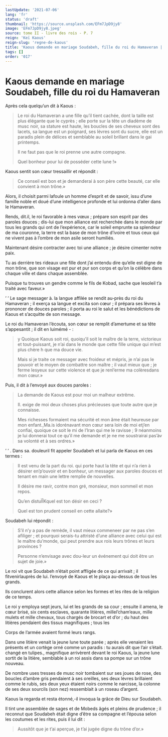```yaml
---
lastUpdate: '2021-07-06'
lang: 'fr'
status: 'draft'
thumbnail: 'https://source.unsplash.com/EFm7JpD9jy8'
image: 'EFm7JpD9jy8.jpeg'
source: tome II - livre des rois - P. 7
reign: 'Keï Kaous'
reign-slug: 'regne-de-kaous'
title: 'Kaous demande en mariage Soudabeh, fille du roi du Hamaveran | Le Livre des Rois | Shâhnâmeh'
tags: []
order: '017'
---
```


<!-- LTeX: language=fr -->

# Kaous demande en mariage Soudabeh, fille du roi du Hamaveran

Après cela quelqu’un dit à Kaous :

> Le roi du Hamaveran a une fille qu’il tient cachée, dont la taille est plus élégante que le cyprès ; elle porte sur la tête un diadème de musc noir, sa stature est haute, les boucles de ses cheveux sont des lacets, sa langue est un poignard, ses lèvres sont du sucre, elle est un paradis plein de délices et semblable au soleil brillant dans le gai printemps.
>
> Il ne faut pas que le roi prenne une autre compagne.
>
> Quel bonheur pour lui de posséder cette lune !»

Kaous sentit son cœur tressaillir et répondit :

> Ce conseil est bon et je demanderai à son père cette beauté, car elle convient à mon trône.»

Alors, il choisit parmi lafoule un homme d’esprit et de savoir, issu d’une famille noble et doué d’une intelligence profonde et lui ordonna d’aller dans le Hamaveran.

Rends, dit.il, le roi favorable à mes vœux ; prépare son esprit par des paroles douces ; dis-lui que mon alliance est recherchée dans le monde par tous les grands qui ont de l’expérience, car le soleil emprunte sa splendeur de ma couronne, la terre est la base de mon trône d’ivoire et tous ceux qui ne vivent pas à l’ombre de mon asile seront humiliés.

Maintenant désire contracter avec toi une alliance ; je désire cimenter notre paix.

Tu as derrière tes rideaux une fille dont j’ai entendu dire qu’elle est digne de mon trône, que son visage est pur et pur son corps et qu’on la célèbre dans chaque ville et dans chaque assemblée.

Puisque tu trouves un gendre comme le fils de Kobad, sache que lesoleil t’a traité avec faveur.»

’ ’
Le sage messager à. la langue affilée se rendit au-près du roi du Hamaveran ; il exerça sa langue et excita son cœur ; il prépara ses lèvres à prononcer de douces paroles ; il porta au roi le salut et les bénédictions de Kaous et s’acquitte de son message.

Le roi du Hamaveran l’écouta, son cœur se remplit d’amertume et sa tête s’appesantit ; il dit en luimémé - :

> y Quoique Kaous soit roi, quoiqu’il soit le maître de la terre, victorieux et tout-puissant, je n’ai dans le monde que cette fille unique qui m’est plus chère h que ma douce vie.
>
> Mais si je traite ce messager avec froideur et mépris, je n’ai pas le pouvoir et le moyen de combattre son maître ; il vaut mieux que ; je ferme lesyeux sur cette violence et que je renl’erme ma colèresdans mon cœur.»

Puis, il dit à l’envoyé aux douces paroles :

> La demande de Kaous est pour moi un malheur extrême.
>
> Il. exige de moi deux choses plus précieuses que toute autre que je connaisse.
>
> Mes richesses formaient ma sécurité et mon âme était heureuse par mon enfant.,Ma.is idorénavant mon cœur sera loin de moi etj’en confiai, quoique ce soit le mi de l’Iran qui me le ravisse ; 9 néanmoins je lui donnerai tout ce qu’il me demande et je ne me soustrairai pas’àv sa volonté et à ses ordres.»

’ ’ .
Dans sa. douleuril fit appeler Soudabeh et lui parla de Kaous en ces termes :

> Il est venu de la part du roi. qui porte haut la tête et qui n’a rien à désirer en’p’ouvoir et en bonheur, un messager aux paroles douces et tenant en main une lettre remplie de nouvelles.
>
> Il désire me ravir, contre mon gré, monsieur, mon sommeil et mon repos.
>
> Qu’en distuÏÎKquel est ton désir en ceci ?
>
> Quel est ton prudent conseil en cette allaite?»

Soudabeh lui répondit :

> S’il n’y a pas de remède, il vaut mieux commeneer par ne pas s’en afiliger ; et pourquoi serais-tu attristé d’une alliance avec celui qui est le maître du’monde, qui peut prendre aux rois leurs trônes et leurs provinces ?
>
> Personne n’envisage avec dou-leur un événement qui doit être un sujet de joie.»

Le roi vit que Soudabeh n’était point affligée de ce qui arrivait ; il fitvenirlauprès de lui. l’envoyé de Kaous et le plaça au-dessus de tous les grands.

Ils conclurent alors cette alliance selon les formes et les rites de la religion de ce temps.

Le roi y employa sept jeurs, lui et les grands de sa cour ; ensuite il amena, le cœur brisé, six cents esclaves, quarante litières, millel’cham’eaux, mille mulets et mille chevaux, tous chargés de brocart et d’or ; du haut des litières pendaient des tissus magnifiques ; tous les

Corps de l’armée avaient formé leurs rangs.

Dans une litière venait la jeune lune toute parée ; après elle venaient les présents et un cortège orné comme un paradis : tu aurais dit que l’air s’était. changé en tulipes., magnifique arrivèrent devant le roi Kaous, la jeune lune sortit de la litière, semblable à un roi assis dans sa pompe sur un trône nouveau.

De nombre uses tresses de musc noir tombaient sur ses joues de rose, des boucles d’ambre gris pendaient à ses oreilles, ses deux lèvres brillaient comme le rubis, ses deux yeux étaient noirs comme le narcisse, la colonne de ses deux sourcils (son nez) ressemblait à un roseau d’argent.

Kaous la regarda et resta étonné,-il invoqua la grâce de Dieu sur Soudabeh.

Il tint une assemblée de sages et de Mobeds âgés et pleins de prudence ; il reconnut que Soudabeh était digne d’être sa compagne et l’épousa selon les coutumes et les rites, puis il lui dit :

> Aussitôt que je t’ai aperçue, je t’ai jugée digne du trône d’or.»
